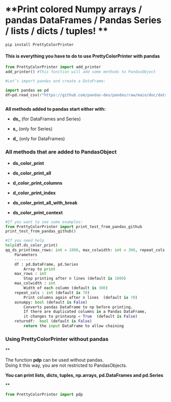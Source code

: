# **Print colored Numpy arrays / pandas DataFrames / Pandas Series / lists / dicts / tuples! **

```python
pip install PrettyColorPrinter
```

#### **This is everything you have to do to use PrettyColorPrinter with pandas**

```python
from PrettyColorPrinter import add_printer
add_printer() #This function will add some methods to PandasObject

#Let’s import pandas and create a DataFrame:

import pandas as pd
df=pd.read_csv(r"https://github.com/pandas-dev/pandas/raw/main/doc/data/air_quality_no2_long.csv")
```

<img title="" src="https://github.com/hansalemaos/PrettyColorPrinter/raw/main/a11.png" alt="">

**All methods added to pandas start either with:**

- **ds_** (for DataFrames and Series)

- **s_** (only for Series) 

- **d_** (only for DataFrames)

### **All methods that are added to PandasObject**

- **ds_color_print**

- **ds_color_print_all**

- **d_color_print_columns**

- **d_color_print_index**

- **ds_color_print_all_with_break**

- **ds_color_print_context**

```python
#If you want to see some examples:
from PrettyColorPrinter import print_test_from_pandas_github
print_test_from_pandas_github()

#If you need help
help(df.ds_color_print)
qq_ds_print(max_rows: int = 1000, max_colwidth: int = 300, repeat_cols: int = 70, asnumpy: bool = False, returndf: bool = False) -> Union[pandas.core.frame.DataFrame, pandas.core.series.Series, NoneType] method of pandas.core.frame.DataFrame instance
    Parameters
    ----------
    df : pd.DataFrame, pd.Series
        Array to print
    max_rows : int
        Stop printing after n lines (default is 1000)
    max_colwidth : int
        Width of each column (default is 300)
    repeat_cols : int (default is 70)
        Print columns again after n lines  (default is 70)
    asnumpy: bool (default is False)
        Converts pandas DataFrame to np before printing.
        If there are duplicated columns in a Pandas DataFrame,
        it changes to printasnp = True  (default is False)
    returndf:  bool (default is False)
        return the input DataFrame to allow chaining
```

### Using PrettyColorPrinter without pandas

**

The function **pdp** can be used without pandas.   
Doing it this way, you are not restricted to PandasObjects.

**You can print lists, dicts, tuples, np.arrays, pd.DataFrames and pd.Series**

**

```python
from PrettyColorPrinter import pdp
```

<img title="" src="https://github.com/hansalemaos/PrettyColorPrinter/raw/main/a1.png" alt="">
<img title="" src="https://github.com/hansalemaos/PrettyColorPrinter/raw/main/a2.png" alt="">
<img title="" src="https://github.com/hansalemaos/PrettyColorPrinter/raw/main/a3.png" alt="">
<img title="" src="https://github.com/hansalemaos/PrettyColorPrinter/raw/main/a5.png" alt="">
